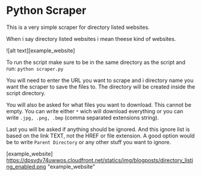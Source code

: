 # Python Scraper

This is a very simple scraper for directory listed websites.

When i say directory listed websites i mean theese kind of websites.

![alt text][example_website]

To run the script make sure to be in the same directory as the script and run: `python scraper.py`

You will need to enter the URL you want to scrape and i directory name you want the scraper to save the files to. The directory will be created inside the script directory.

You will also be asked for what files you want to download. This cannot be empty. 
You can write either `*` wich will download everything or you can write `.jpg, .png, .bmp` (comma separated extensions string).

Last you will be asked if anything should be ignored. And this ignore list is based on the link TEXT, not the HREF or file extension. A good option would be to write `Parent Directory` or any other stuff you want to ignore.

[example_website] https://dpsvdv74uwwos.cloudfront.net/statics/img/blogposts/directory_listing_enabled.png "example_website"